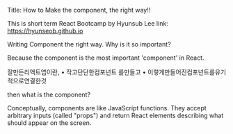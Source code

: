 Title: How to Make the component, the right way!!

This is short term React Bootcamp by Hyunsub Lee 
link: https://hyunseob.github.io

Writing Component the right way. Why is it so important?

Because the component is the most important 'component' in React.

잘만든리액트앱이란,
• 작고단단한컴포넌트 를만들고
• 이렇게만들어진컴포넌트를유기적으로연결한것

then what is the component?

Conceptually, components are like JavaScript functions. They accept arbitrary inputs (called "props")
and return React elements describing what should appear on the screen.
